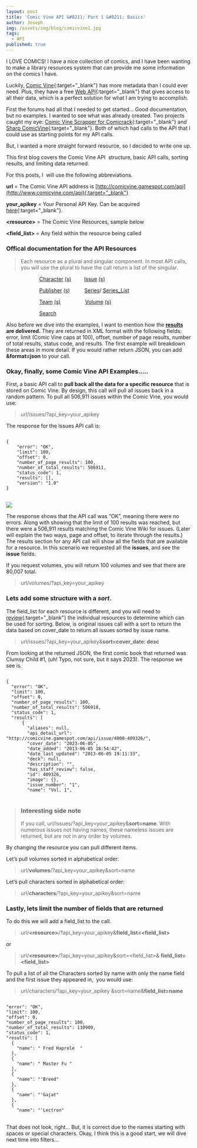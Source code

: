 ```yaml
---
layout: post
title: 'Comic Vine API &#8211; Part 1 &#8211; Basics'
author: Joseph
img: /assets/img/blog/comicvine1.jpg
tags:
  - API
published: true
---
```

I LOVE COMICS! I have a nice collection of comics, and I have been wanting to make a library resources system that can provide me some information on the comics I have.

Luckily, [Comic Vine](http://comicvine.com){:target="_blank"} has more metadata than I could ever need. Plus, they have a free [Web API](http://comicvine.com/api){:target="_blank"} that gives access to all their data, which is a perfect solution for what I am trying to accomplish.

First the forums had all that I needed to get started&#8230; Good documentation, but no examples.  I wanted to see what was already created. Two projects caught my eye: [Comic Vine Scrapper for Comicrack](https://code.google.com/p/comic-vine-scraper/){:target="_blank"} and [Sharp ComicVine](http://sharpcomicvine.codeplex.com/){:target="_blank"}. Both of which had calls to the API that I could use as starting points for my API calls.

But, I wanted a more straight forward resource, so I decided to write one up.

This first blog covers the Comic Vine API  structure, basic API calls, sorting results, and limiting data returned.

For this posts, I  will use the following abbreviations.

__url__ = The Comic Vine API address is [http://comicvine.gamespot.com/api](http://www.comicvine.com/api){:target="_blank"}

__your_apikey__ = Your Personal API Key. Can be acquired [here](https://auth.comicvine.com/signup/){:target="_blank"}.

__&lt;resource&gt;__ = The Comic Vine Resources, sample below

__&lt;field_list&gt;__ = Any field within the resource being called

### Offical documentation for the API Resources

>Each resource as a plural and singular component. In most API calls, you will use the plural to have the call return a list of the singular.

<p style="padding-left: 90px;" align="left">
  <a href="http://www.comicvine.com/api/documentation#toc-0-2" target="_blank">Character</a>
  <a href="http://www.comicvine.com/api/documentation#toc-0-3" target="_blank">(s)</a>        
  <a href="http://www.comicvine.com/api/documentation#toc-0-10" target="_blank">Issue</a>
  <a href="http://www.comicvine.com/api/documentation#toc-0-11" target="_blank">(s)</a>
</p>

<p style="padding-left: 90px;" align="left">
  <a href="http://www.comicvine.com/api/documentation#toc-0-26" target="_blank">Publisher</a>
  <a href="http://www.comicvine.com/api/documentation#toc-0-27" target="_blank">(s)</a>         
  <a href="http://www.comicvine.com/api/documentation#toc-0-28" target="_blank">Series</a>/
  <a href="http://www.comicvine.com/api/documentation#toc-0-29" target="_blank">Series_List</a>
</p>

<p style="padding-left: 90px;" align="left">
  <a href="http://www.comicvine.com/api/documentation#toc-0-33" target="_blank">Team</a>
  <a href="http://www.comicvine.com/api/documentation#toc-0-34" target="_blank">(s)</a>                 <a href="http://www.comicvine.com/api/documentation#toc-0-40" target="_blank">Volume</a>
  <a href="http://www.comicvine.com/api/documentation#toc-0-41" target="_blank">(s)</a>
</p>

<p style="padding-left: 90px;" align="left">
  <a href="http://www.comicvine.com/api/documentation#toc-0-30" target="_blank">Search</a>
</p>

Also before we dive into the examples, I want to mention how the __[results](http://www.comicvine.com/api/documentation#toc-0-0) are delivered.__ They are returned in XML format with the following fields: error, limit (Comic Vine caps at 100), offset, number of page results, number of total results, status code, and results. The first example will breakdown these areas in more detail. If you would rather return JSON, you can add __&format=json__ to your call.

### Okay, finally, some Comic Vine API Examples…..

First, a basic API call to __pull back all the data for a specific resource__ that is stored on Comic Vine. By design, this call will pull all issues back in a random pattern. To pull all 506,911 issues within the Comic Vine, you would use:

> url/issues/?api_key=your_apikey

The response for the Issues API call is:

<pre>
<code class="json">
{
    "error": "OK",
    "limit": 100,
    "offset": 0,
    "number_of_page_results": 100,
    "number_of_total_results": 506911,
    "status_code": 1,
    "results": [],
    "version": "1.0"
}
</code>
</pre>

<img class="img-portfolio img-responsive"  src="/img/blog/Issues.png" />

The response shows that the API call was “OK”, meaning there were no errors. Along with showing that the limit of 100 results was reached, but there were a 506,911 results matching the Comic Vine Wiki for issues. (Later will explain the two ways, page and offset, to iterate through the results.) The results section for any API call will show all the fields that are available for a resource. In this scenario we requested all the **issues**, and see the **issue** fields.

If you request volumes, you will return 100 volumes and see that there are 80,007 total.

> url/volumes/?api_key=your_apikey

### Lets add some structure with a *sort*.

The field_list for each resource is different, and you will need to [review](http://www.comicvine.com/api/documentation#toc-0-0){:target="_blank"} the individual resources to determine which can be used for sorting. Below, is original issues call with a sort to return the data based on cover_date to return all issues sorted by issue name.

> url/issues/?api_key=your_apikey&__sort=cover_date: desc__

From looking at the returned JSON, the first comic book that returned was Clumsy Child #1, (uh! Typo, not sure, but it says 2023). The response we see is.

<pre>
<code class="json">
{
  "error": "OK",
  "limit": 100,
  "offset": 0,
  "number_of_page_results": 100,
  "number_of_total_results": 506918,
  "status_code": 1,
  "results": [
      {
        "aliases": null,
        "api_detail_url": "http://comicvine.gamespot.com/api/issue/4000-409326/",
        "cover_date": "2023-06-05",
        "date_added": "2013-06-05 18:54:42",
        "date_last_updated": "2013-06-05 19:11:33",
        "deck": null,
        "description": "",
        "has_staff_review": false,
        "id": 409326,
        "image": {},
        "issue_number": "1",
        "name": "Vol. 1",
</code>
</pre>

> ### Interesting side note
> If you call, url/issues/?api_key=your_apikey&**sort=name**. With numerous issues not having names, these nameless issues are returned, but are not in any order by volumes.

By changing the resource you can pull different items.

Let&#8217;s pull volumes sorted in alphabetical order:

> url/__volumes__/?api_key=your_apikey&sort=name

Let&#8217;s pull characters sorted in alphabetical order:

> url/__characters__/?api_key=your_apikey&sort=name

### Lastly, lets limit the number of fields that are returned
To do this we will add a field_list to the call.

> url/__&lt;resource&gt;__/?api_key=your_apikey&__field_list=&lt;field_list&gt;__

or

> url/__&lt;resource&gt;__/?api_key=your_apikey&sort=&lt;field_list&gt;& __field_list=&lt;field_list&gt;__

To pull a list of all the Characters sorted by name with only the name field and the first issue they appeared in,  you would use:

> url/characters/?api_key=your_apikey &sort=name&__field_list=name__


<pre>
<code class="json">
"error": "OK",
"limit": 100,
"offset": 0,
"number_of_page_results": 100,
"number_of_total_results": 110909,
"status_code": 1,
"results": [
  {
    "name": " Fred Haprele  "
  },
  {
    "name": " Master Fu "
  },
  {
    "name": "'Breed"
  },
  {
    "name": "'Gajat"
  },
  {
    "name": "'Lectron"
</code>
</pre>

That does not look, right... But, it is correct due to the names starting with spaces or special characters.
Okay, I think this is a good start, we will dive next time into filters&#8230;
